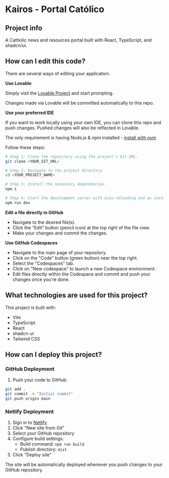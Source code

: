 # Kairos - Portal Católico

## Project info

A Catholic news and resources portal built with React, TypeScript, and shadcn/ui.

## How can I edit this code?

There are several ways of editing your application.

**Use Lovable**

Simply visit the [Lovable Project](https://lovable.dev/projects/8484a52c-0ac0-41fd-9a1d-3213c49395d4) and start prompting.

Changes made via Lovable will be committed automatically to this repo.

**Use your preferred IDE**

If you want to work locally using your own IDE, you can clone this repo and push changes. Pushed changes will also be reflected in Lovable.

The only requirement is having Node.js & npm installed - [install with nvm](https://github.com/nvm-sh/nvm#installing-and-updating)

Follow these steps:

```sh
# Step 1: Clone the repository using the project's Git URL.
git clone <YOUR_GIT_URL>

# Step 2: Navigate to the project directory.
cd <YOUR_PROJECT_NAME>

# Step 3: Install the necessary dependencies.
npm i

# Step 4: Start the development server with auto-reloading and an instant preview.
npm run dev
```

**Edit a file directly in GitHub**

- Navigate to the desired file(s).
- Click the "Edit" button (pencil icon) at the top right of the file view.
- Make your changes and commit the changes.

**Use GitHub Codespaces**

- Navigate to the main page of your repository.
- Click on the "Code" button (green button) near the top right.
- Select the "Codespaces" tab.
- Click on "New codespace" to launch a new Codespace environment.
- Edit files directly within the Codespace and commit and push your changes once you're done.

## What technologies are used for this project?

This project is built with:

- Vite
- TypeScript
- React
- shadcn-ui
- Tailwind CSS

## How can I deploy this project?

### GitHub Deployment

1. Push your code to GitHub:
```sh
git add .
git commit -m "Initial commit"
git push origin main
```

### Netlify Deployment

1. Sign in to [Netlify](https://app.netlify.com/)
2. Click "New site from Git"
3. Select your GitHub repository
4. Configure build settings:
   - Build command: `npm run build`
   - Publish directory: `dist`
5. Click "Deploy site"

The site will be automatically deployed whenever you push changes to your GitHub repository.
